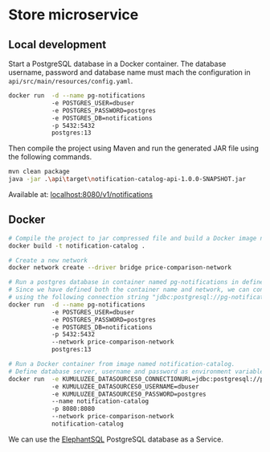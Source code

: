 # Store microservice

## Local development

Start a PostgreSQL database in a Docker container. The database username, password and database name must mach the
configuration in `api/src/main/resources/config.yaml`.

```bash
docker run  -d --name pg-notifications
            -e POSTGRES_USER=dbuser
            -e POSTGRES_PASSWORD=postgres
            -e POSTGRES_DB=notifications
            -p 5432:5432
            postgres:13
```

Then compile the project using Maven and run the generated JAR file using the following commands.

```bash
mvn clean package
java -jar .\api\target\notification-catalog-api-1.0.0-SNAPSHOT.jar
```

Available at: [localhost:8080/v1/notifications](http://localhost:8080/v1/notifications)

## Docker

```bash
# Compile the project to jar compressed file and build a Docker image named notification-catalog.
docker build -t notification-catalog .

# Create a new network
docker network create --driver bridge price-comparison-network

# Run a postgres database in container named pg-notifications in defined network.
# Since we have defined both the container name and network, we can connect to this instance
# using the following connection string "jdbc:postgresql://pg-notifications:5432/notifications"
docker run  -d --name pg-notifications
            -e POSTGRES_USER=dbuser
            -e POSTGRES_PASSWORD=postgres
            -e POSTGRES_DB=notifications
            -p 5432:5432
            --network price-comparison-network
            postgres:13

# Run a Docker container from image named notification-catalog.
# Define database server, username and password as environment variables.
docker run  -e KUMULUZEE_DATASOURCES0_CONNECTIONURL=jdbc:postgresql://pg-notifications:5432/notifications
            -e KUMULUZEE_DATASOURCES0_USERNAME=dbuser
            -e KUMULUZEE_DATASOURCES0_PASSWORD=postgres
            --name notification-catalog
            -p 8080:8080
            --network price-comparison-network
            notification-catalog
```

We can use the [ElephantSQL](https://www.elephantsql.com/) PostgreSQL database as a Service.
